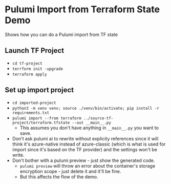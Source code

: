 # Pulumi Import from Terraform State Demo
Shows how you can do a Pulumi import from TF state

## Launch TF Project
* `cd tf-project`
* `terrform init -upgrade`
* `terraform apply`

## Set up import project
* `cd imported-project`
* `python3 -m venv venv; source ./venv/bin/activate; pip install -r requirements.txt`
* `pulumi import --from terraform ../source-tf-project/terraform.tfstate --out __main__.py`
  * This assumes you don't have anything in `__main__.py` you want to save.
* Don't ask pulumi ai to rewrite without explicity references since it will think it's azure-native instead of azure-classic (which is what is used for import since it's based on the TF provider) and the settings won't be write.
* Don't bother with a pulumi preview - just show the generated code.
  * `pulumi preview` will throw an error about the container's storage encryption scope - just delete it and it'll be fine.
  * But this affects the flow of the demo.